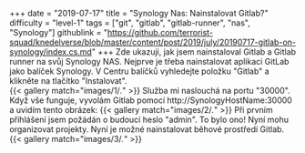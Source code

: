 +++
date = "2019-07-17"
title = "Synology Nas: Nainstalovat Gitlab?"
difficulty = "level-1"
tags = ["git", "gitlab", "gitlab-runner", "nas", "Synology"]
githublink = "https://github.com/terrorist-squad/knedelverse/blob/master/content/post/2019/july/20190717-gitlab-on-synology/index.cs.md"
+++
Zde ukazuji, jak jsem nainstaloval Gitlab a Gitlab runner na svůj Synology NAS. Nejprve je třeba nainstalovat aplikaci GitLab jako balíček Synology. V Centru balíčků vyhledejte položku "Gitlab" a klikněte na tlačítko "Instalovat".   
{{< gallery match="images/1/*.*" >}}
Služba mi naslouchá na portu "30000". Když vše funguje, vyvolám Gitlab pomocí http://SynologyHostName:30000 a uvidím tento obrázek:
{{< gallery match="images/2/*.*" >}}
Při prvním přihlášení jsem požádán o budoucí heslo "admin". To bylo ono! Nyní mohu organizovat projekty. Nyní je možné nainstalovat běhové prostředí Gitlab.  
{{< gallery match="images/3/*.*" >}}

